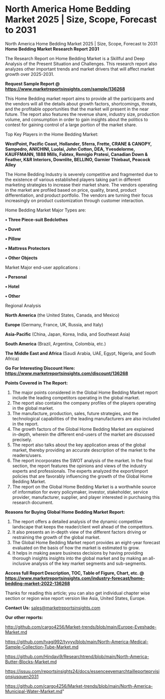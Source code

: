 # North America Home Bedding Market 2025 | Size, Scope, Forecast to 2031
 North America Home Bedding Market 2025 | Size, Scope, Forecast to 2031
<strong>Home Bedding Market Research Report 2031</strong>

The Research Report on Home Bedding Market is a Skillful and Deep Analysis of the Present Situation and Challenges. This research report also analyzes other important trends and market drivers that will affect market growth over 2025-2031.

<strong>Request Sample Report @ <a href=https://www.marketreportsinsights.com/sample/136268>https://www.marketreportsinsights.com/sample/136268</a></strong>

This Home Bedding market report aims to provide all the participants and the vendors will all the details about growth factors, shortcomings, threats, and the profitable opportunities that the market will present in the near future. The report also features the revenue share, industry size, production volume, and consumption in order to gain insights about the politics to contest for gaining control of a large portion of the market share.

Top Key Players in the Home Bedding Market:

<strong>WestPoint, Pacific Coast, Hollander, Sferra, Frette, CRANE & CANOPY, Sampedro, ANICHINI, Luolai, John Cotton, DEA, Yvesdelorme, KAUFFMANN, 1888 Mills, Fabtex, Remigio Pratesi, Canadian Down & Feather, K&R Interiors, Downlite, BELLINO, Garnier Thiebaut, Peacock Alley</strong>

The Home Bedding Industry is severely competitive and fragmented due to the existence of various established players taking part in different marketing strategies to increase their market share. The vendors operating in the market are profiled based on price, quality, brand, product differentiation, and product portfolio. The vendors are turning their focus increasingly on product customization through customer interaction.

Home Bedding Market Major Types are:

<strong>• Three Piece-suit Bedclothes

• Duvet

• Pillow

• Mattress Protectors

• Other Objects</strong>

Market Major end-user applications :

<strong>• Personal

• Hotel

• Other</strong>

Regional Analysis

</u><strong><b>North America</b></strong> (the United States, Canada, and Mexico)

<strong><b>Europe </b></strong>(Germany, France, UK, Russia, and Italy)

<strong><b>Asia-Pacific</b></strong> (China, Japan, Korea, India, and Southeast Asia)

<strong><b>South America</b></strong> (Brazil, Argentina, Colombia, etc.)

<strong><b>The Middle East and Africa</b></strong> (Saudi Arabia, UAE, Egypt, Nigeria, and South Africa)

<strong>Go For Interesting Discount Here: <a href=https://www.marketreportsinsights.com/discount/136268>https://www.marketreportsinsights.com/discount/136268</a></strong>

<strong>Points Covered in The Report:</strong>
<ol>
  <li>The major points considered in the Global Home Bedding Market report include the leading competitors operating in the global market.</li>
  <li>The report also contains the company profiles of the players operating in the global market.</li>
  <li>The manufacture, production, sales, future strategies, and the technological capabilities of the leading manufacturers are also included in the report.</li>
  <li>The growth factors of the Global Home Bedding Market are explained in-depth, wherein the different end-users of the market are discussed precisely.</li>
  <li>The report also talks about the key application areas of the global market, thereby providing an accurate description of the market to the readers/users.</li>
  <li>The report incorporates the SWOT analysis of the market. In the final section, the report features the opinions and views of the industry experts and professionals. The experts analyzed the export/import policies that are favorably influencing the growth of the Global Home Bedding Market.</li>
  <li>The report on the Global Home Bedding Market is a worthwhile source of information for every policymaker, investor, stakeholder, service provider, manufacturer, supplier, and player interested in purchasing this research document.</li>
</ol>
<strong>Reasons for Buying Global Home Bedding Market Report:</strong>

<ol>
  <li>The report offers a detailed analysis of the dynamic competitive landscape that keeps the reader/client well ahead of the competitors.</li>
  <li>It also presents an in-depth view of the different factors driving or restraining the growth of the global market.</li>
  <li>The Global Home Bedding Market report provides an eight-year forecast evaluated on the basis of how the market is estimated to grow.</li>
  <li>It helps in making aware business decisions by having providing thorough insights insights into the global market and by making an all-inclusive analysis of the key market segments and sub-segments.</li>
</ol>
<strong>Access full Report Description, TOC, Table of Figure, Chart, etc. @ <a href=https://www.marketreportsinsights.com/industry-forecast/home-bedding-market-2022-136268>https://www.marketreportsinsights.com/industry-forecast/home-bedding-market-2022-136268</a></strong>


Thanks for reading this article; you can also get individual chapter wise section or region wise report version like Asia, United States, Europe.

<strong>Contact Us:</strong>
sales@marketreportsinsights.com

<strong>Our other reports:</strong>

<a href=http://github.com/cargo4256/Market-trends/blob/main/Europe-Eyeshade-Market.md>http://github.com/cargo4256/Market-trends/blob/main/Europe-Eyeshade-Market.md</a>

<a href=https://github.com/tyagi992/tyyyy/blob/main/North-America-Medical-Sample-Collection-Tube-Market.md>https://github.com/tyagi992/tyyyy/blob/main/North-America-Medical-Sample-Collection-Tube-Market.md</a>

<a href=https://github.com/Hindavi9/Researchtrend/blob/main/North-America-Butter-Blocks-Market.md>https://github.com/Hindavi9/Researchtrend/blob/main/North-America-Butter-Blocks-Market.md</a>

<a href=https://issuu.com/reportsinsights24/docs/essenceeyemarchtailleporteprvisionsjusquen2031>https://issuu.com/reportsinsights24/docs/essenceeyemarchtailleporteprvisionsjusquen2031</a>

<a href=https://github.com/cargo4256/Market-trends/blob/main/North-America-Municipal-Water-Market.md>https://github.com/cargo4256/Market-trends/blob/main/North-America-Municipal-Water-Market.md</a>"
